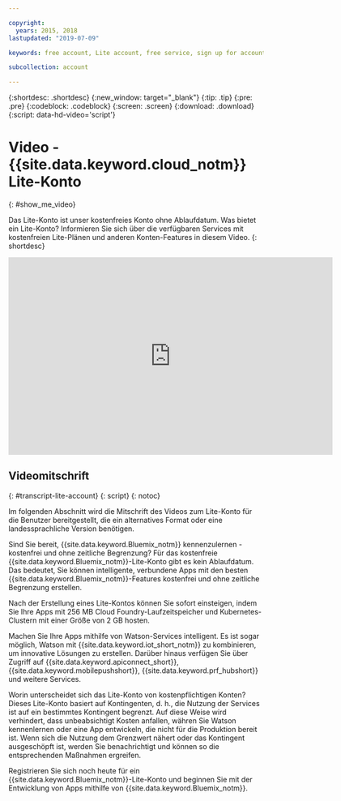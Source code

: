 ```yaml
---

copyright:
  years: 2015, 2018
lastupdated: "2019-07-09"

keywords: free account, Lite account, free service, sign up for account, Lite account video

subcollection: account

---
```


{:shortdesc: .shortdesc}
{:new_window: target="_blank"}
{:tip: .tip}
{:pre: .pre}
{:codeblock: .codeblock}
{:screen: .screen}
{:download: .download}
{:script: data-hd-video='script'}

# Video - {{site.data.keyword.cloud_notm}} Lite-Konto
{: #show_me_video}

Das Lite-Konto ist unser kostenfreies Konto ohne Ablaufdatum. Was bietet ein Lite-Konto? Informieren Sie sich über die verfügbaren Services mit kostenfreien Lite-Plänen und anderen Konten-Features in diesem Video.
{: shortdesc}

<p>
  <div class="embed-responsive embed-responsive-16by9" data-hd-video="video">
    <iframe class="embed-responsive-item" id="youtubeplayer" title="IBM Cloud-Lite-Konto" type="text/html" width="640" height="390" src="https://www.youtube.com/embed/0rMYXcbpHbI" frameborder="0" webkitallowfullscreen mozallowfullscreen allowfullscreen> </iframe>
  </div>
</p>

## Videomitschrift
{: #transcript-lite-account}
{: script}
{: notoc}

Im folgenden Abschnitt wird die Mitschrift des Videos zum Lite-Konto für die Benutzer bereitgestellt, die ein alternatives Format oder eine landessprachliche Version benötigen.

Sind Sie bereit, {{site.data.keyword.Bluemix_notm}} kennenzulernen - kostenfrei und ohne zeitliche Begrenzung? Für das kostenfreie {{site.data.keyword.Bluemix_notm}}-Lite-Konto gibt es kein Ablaufdatum. Das bedeutet, Sie können intelligente, verbundene Apps mit den besten {{site.data.keyword.Bluemix_notm}}-Features kostenfrei und ohne zeitliche Begrenzung erstellen.

Nach der Erstellung eines Lite-Kontos können Sie sofort einsteigen, indem Sie Ihre Apps mit 256 MB Cloud Foundry-Laufzeitspeicher und Kubernetes-Clustern mit einer Größe von 2 GB hosten.

Machen Sie Ihre Apps mithilfe von Watson-Services intelligent. Es ist sogar möglich, Watson mit {{site.data.keyword.iot_short_notm}} zu kombinieren, um innovative Lösungen zu erstellen. Darüber hinaus verfügen Sie über Zugriff auf {{site.data.keyword.apiconnect_short}}, {{site.data.keyword.mobilepushshort}}, {{site.data.keyword.prf_hubshort}} und weitere Services.

Worin unterscheidet sich das Lite-Konto von kostenpflichtigen Konten? Dieses Lite-Konto basiert auf Kontingenten, d. h., die Nutzung der Services ist auf ein bestimmtes Kontingent begrenzt. Auf diese Weise wird verhindert, dass unbeabsichtigt Kosten anfallen, währen Sie Watson kennenlernen oder eine App entwickeln, die nicht für die Produktion bereit ist. Wenn sich die Nutzung dem Grenzwert nähert oder das Kontingent ausgeschöpft ist, werden Sie benachrichtigt und können so die entsprechenden Maßnahmen ergreifen.

Registrieren Sie sich noch heute für ein {{site.data.keyword.Bluemix_notm}}-Lite-Konto und beginnen Sie mit der Entwicklung von Apps mithilfe von {{site.data.keyword.Bluemix_notm}}.
